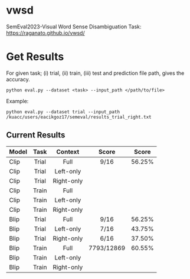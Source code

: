 # vwsd
SemEval2023-Visual Word Sense Disambiguation Task: https://raganato.github.io/vwsd/

# Get Results
For given task; (i) trial, (ii) train, (iii) test and prediction file path, gives the accuracy.
```
python eval.py --dataset <task> --input_path </path/to/file>
```
Example:
```
python eval.py --dataset trial --input_path /kuacc/users/eacikgoz17/semeval/results_trial_right.txt
```

## Current Results
| Model         | Task            | Context       | Score         | Score         |
| :------------ |:---------------:|:-------------:|:-------------:|:-------------:|
| Clip          | Trial           |         Full  |      9/16     |     56.25%    |
| Clip          | Trial           |     Left-only |               |               |
| Clip          | Trial           |    Right-only |               |               |
| Clip          | Train           |         Full  |               |               |
| Clip          | Train           |     Left-only |               |               |
| Clip          | Train           |    Right-only |               |               |
| Blip          | Trial           |         Full  |      9/16     |     56.25%    |
| Blip          | Trial           |     Left-only |      7/16     |     43.75%    |
| Blip          | Trial           |    Right-only |      6/16     |     37.50%    |
| Blip          | Train           |         Full  |   7793/12869  |     60.55%    |
| Blip          | Train           |     Left-only |               |               |
| Blip          | Train           |    Right-only |               |               |

